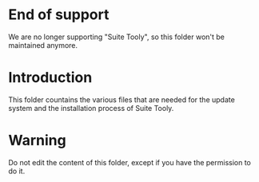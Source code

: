 # End of support
We are no longer supporting "Suite Tooly", so this folder won't be maintained anymore.
# Introduction
This folder countains the various files that are needed for the update system and the installation process of Suite Tooly.
# Warning
Do not edit the content of this folder, except if you have the permission to do it.
